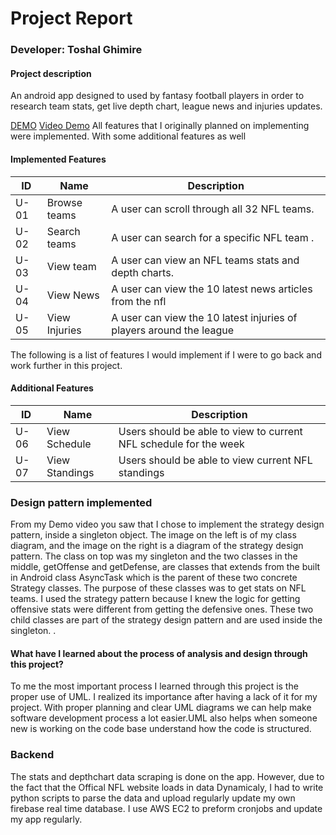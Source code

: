 # Project Report

### Developer: Toshal Ghimire
#### Project description
 ​​An android app designed to used by fantasy football players in order to
    research team stats, get live depth chart, league news and injuries updates.
    
 [DEMO](https://www.youtube.com/watch?v=J3jaws8nDek&feature=youtu.be)
[Video Demo](https://www.youtube.com/watch?v=J3jaws8nDek&feature=youtu.be)
All features that I originally planned on implementing were implemented. With some additional features as well

#### Implemented Features
| ID | Name | Description |
| ------ | ------ | ------ |
| U-01 | Browse teams| A user can scroll through all 32 NFL teams.|
| U-02 | Search teams| A user can search for a specific NFL team .|
| U-03 | View team |A user can view an NFL teams stats and depth charts.|
| U-04 | View News| A user can view the 10 latest news articles from the nfl|
| U-05 | View Injuries | A user can view the 10 latest injuries of players around the league|

The following is a list of features I would implement if I were to go back and work further in this project.


#### Additional Features
| ID | Name | Description |
| ------ | ------ | ------ |
|U-06 |View Schedule| Users should be able to view to current NFL schedule for the week|
|U-07 |View Standings |Users should be able to view current NFL standings|


### Design pattern implemented
From my Demo video you saw that I chose to implement the strategy design pattern, inside a
singleton object. The image on the left is of my class diagram, and the image on the right is a
diagram of the strategy design pattern. The class on top was my singleton and the two classes in
the middle, getOffense and getDefense, are classes that extends from the built in Android class
AsyncTask which is the parent of these two concrete Strategy classes. The purpose of these
classes was to get stats on NFL teams. I used the strategy pattern because I knew the logic for
getting offensive stats were different from getting the defensive ones. These two child classes
are part of the strategy design pattern and are used inside the singleton.
      .
#### What have I learned about the process of analysis and design through this project? 


To me the most important process I learned through this project is the proper use of UML. I realized its importance after having a lack of it for my project. With proper planning and clear UML diagrams we can help make software development process a lot easier.UML also helps when someone new is working on the code base understand how the code is structured.


### Backend
The stats and depthchart data scraping is done on the app. However, due to the fact that the Offical NFL website loads in data Dynamicaly, I had to write python scripts to parse the data and upload regularly update my own firebase real time database. I use AWS EC2 to preform cronjobs and update my app regularly.  


